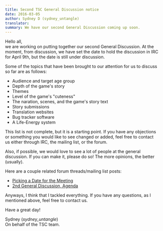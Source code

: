 ```yaml
---
title: Second TSC General Discussion notice
date: 2016-03-05
author: Sydney D (sydney_untangle)
translator:
summary: We have our second General Discussion coming up soon.
---
```


Hello all,<br/>
we are working on putting together our second General Discussion.
At the moment, from discussion, we have set the date to hold the
discussion in IRC for April 9th, but the date is still under discussion. 

Some of the topics that have been brought to our attention for us to
discuss so far are as follows:

* Audience and target age group
* Depth of the game's story
* Themes
* Level of the game's "cuteness"
* The naration, scenes, and the game's story text
* Story submissions
* Translation websites
* Bug tracker software
* A Life-Energy system

This list is not complete, but it is a starting point. If you have any
objections or something you would like to see changed or added, feel free
to contact us either through IRC, the mailing list, or the forum.

Also, if possible, we would love to see a lot of people at the general
discussion. If you can make it, please do so! The more opinions, the better
(usually).

Here are a couple related forum threads/mailing list posts:

* [Picking a Date for the Meeting][1] 
* [2nd General Discussion, Agenda][2]

Anyways, I think that I tackled everything. If you have any questions,
as I mentioned above, feel free to contact us. 

Have a great day!

Sydney (_sydney_untangle_)<br/>
On behalf of the TSC team.

[1]: http://forum.secretchronicles.de/topics/393
[2]: http://forum.secretchronicles.de/topics/387
